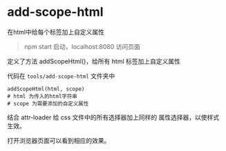 # add-scope-html
在html中给每个标签加上自定义属性

> npm start 启动，localhost:8080 访问页面

定义了方法 addScopeHtml()，给所有 html 标签加上自定义属性

代码在 `tools/add-scope-html` 文件夹中

```
addScopeHtml(html, scope)
# html 为传入的html字符串
# scope 为需要添加的自定义属性
```

结合 attr-loader 给 css 文件中的所有选择器加上同样的 属性选择器，以使样式生效。

打开浏览器页面可以看到相应的效果。